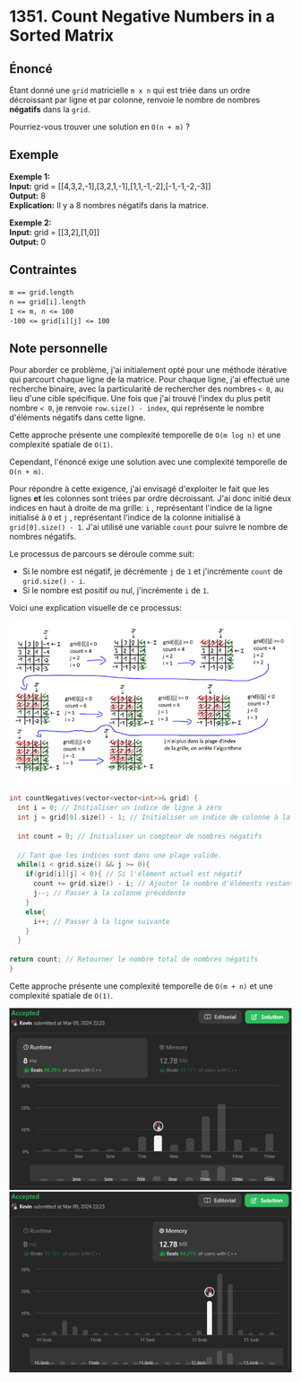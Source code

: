 # 1351. Count Negative Numbers in a Sorted Matrix

## Énoncé

Étant donné une `grid` matricielle `m x n` qui est triée dans un ordre décroissant par ligne et par colonne, renvoie le nombre de nombres **négatifs** dans la `grid`.

Pourriez-vous trouver une solution en `O(n + m)` ?

## Exemple

**Exemple 1:**  
**Input:** grid = [[4,3,2,-1],[3,2,1,-1],[1,1,-1,-2],[-1,-1,-2,-3]]  
**Output:** 8  
**Explication:** Il y a 8 nombres négatifs dans la matrice.

**Exemple 2:**  
**Input:** grid = [[3,2],[1,0]]  
**Output:** 0

## Contraintes

`m == grid.length`  
`n == grid[i].length`  
`1 <= m, n <= 100`  
`-100 <= grid[i][j] <= 100`

## Note personnelle

Pour aborder ce problème, j'ai initialement opté pour une méthode itérative qui parcourt chaque ligne de la matrice. Pour chaque ligne, j'ai effectué une recherche binaire, avec la particularité de rechercher des nombres `< 0`, au lieu d'une cible spécifique. Une fois que j'ai trouvé l'index du plus petit nombre `< 0`, je renvoie `row.size() - index`, qui représente le nombre d'éléments négatifs dans cette ligne.

Cette approche présente une complexité temporelle de `O(m log n)` et une complexité spatiale de `O(1)`.

Cependant, l'énoncé exige une solution avec une complexité temporelle de `O(n + m)`.

Pour répondre à cette exigence, j'ai envisagé d'exploiter le fait que les lignes **et** les colonnes sont triées par ordre décroissant. J'ai donc initié deux indices en haut à droite de ma grille: `i` , représentant l'indice de la ligne initialisé à `0` et `j` , représentant l'indice de la colonne initialisé à `grid[0].size() - 1`.
J'ai utilisé une variable `count` pour suivre le nombre de nombres négatifs.

Le processus de parcours se déroule comme suit:

- Si le nombre est négatif, je décrémente `j` de `1` et j'incrémente `count` de `grid.size() - i`.
- Si le nombre est positif ou nul, j'incrémente `i` de `1`.

Voici une explication visuelle de ce processus:

<img src="../imgs/1351-img1.png"/>

```cpp
int countNegatives(vector<vector<int>>& grid) {
  int i = 0; // Initialiser un indice de ligne à zéro
  int j = grid[0].size() - 1; // Initialiser un indice de colonne à la dernière colonne de la première ligne

  int count = 0; // Initialiser un compteur de nombres négatifs

  // Tant que les indices sont dans une plage valide.
  while(i < grid.size() && j >= 0){
    if(grid[i][j] < 0){ // Si l'élément actuel est négatif
      count += grid.size() - i; // Ajouter le nombre d'éléments restants dans la colonne actuelle au compteur
      j--; // Passer à la colonne précédente
    }
    else{
      i++; // Passer à la ligne suivante
    }
  }

return count; // Retourner le nombre total de nombres négatifs
}
```

Cette approche présente une complexité temporelle de `O(m + n)` et une complexité spatiale de `O(1)`.

<img src="../imgs/1351-runtime.png"/>
<img src="../imgs/1351-memory.png"/>
